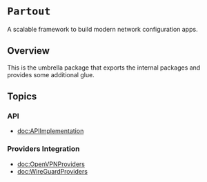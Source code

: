 # ``Partout``

A scalable framework to build modern network configuration apps.

## Overview

This is the umbrella package that exports the internal packages and provides some additional glue.

## Topics

### API

- <doc:APIImplementation>

### Providers Integration

- <doc:OpenVPNProviders>
- <doc:WireGuardProviders>
